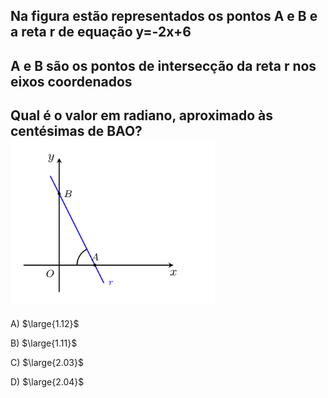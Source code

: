 ## Na figura estão representados os pontos A e B e a reta r de equação y=-2x+6
## A e B são os pontos de intersecção da reta r nos eixos coordenados
## Qual é o valor em radiano, aproximado às centésimas de BAO?![Alt text](image-1.png)

A) $\large{1.12}$

B) $\large{1.11}$

C) $\large{2.03}$

D) $\large{2.04}$